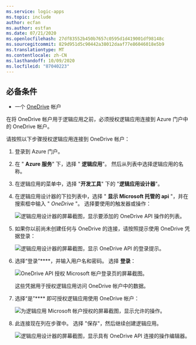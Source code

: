 ```yaml
---
ms.service: logic-apps
ms.topic: include
author: ecfan
ms.author: estfan
ms.date: 07/21/2020
ms.openlocfilehash: 27df83552b450b7657c0595d1d419001df98148c
ms.sourcegitcommit: 829d951d5c90442a38012daaf77e86046018e5b9
ms.translationtype: MT
ms.contentlocale: zh-CN
ms.lasthandoff: 10/09/2020
ms.locfileid: "87040223"
---
```

## <a name="prerequisites"></a>必备条件

* 一个 [OneDrive](https://www.microsoft.com/store/apps/onedrive/9wzdncrfj1p3) 帐户 

在将 OneDrive 帐户用于逻辑应用之前，必须授权逻辑应用连接到 Azure 门户中的 OneDrive 帐户。

请按照以下步骤授权逻辑应用连接到 OneDrive 帐户：  

1. 登录到 Azure 门户。 

1. 在 " **Azure 服务**" 下，选择 " **逻辑应用**"。 然后从列表中选择逻辑应用的名称。

1. 在逻辑应用的菜单中，选择 "**开发工具**" 下的 "**逻辑应用设计器**"。

1. 在逻辑应用设计器的下拉列表中，选择 " **显示 Microsoft 托管的 api** "，并在搜索框中输入 " *OneDrive* "。 选择要使用的触发器或操作：

   ![逻辑应用设计器的屏幕截图，显示要添加的 OneDrive API 操作的列表。](./media/connectors-create-api-onedrive/onedrive-1.png)

2. 如果你以前尚未创建任何与 OneDrive 的连接，请按照提示使用 OneDrive 凭据登录：  

   ![逻辑应用设计器的屏幕截图，显示 OneDrive API 的登录提示。](./media/connectors-create-api-onedrive/onedrive-2.png)

3. 选择“登录”****，并输入用户名和密码。 选择 **登录**： 

   ![OneDrive API 授权 Microsoft 帐户登录页的屏幕截图。](./media/connectors-create-api-onedrive/onedrive-3.png)   

    这些凭据用于授权逻辑应用访问 OneDrive 帐户中的数据。 

4. 选择“是”**** 即可授权逻辑应用使用 OneDrive 帐户：  

   ![为逻辑应用 Microsoft 帐户授权的屏幕截图，显示允许的操作。](./media/connectors-create-api-onedrive/onedrive-4.png)   
   
5. 此连接现在列在步骤中。 选择 "保存"，然后继续创建逻辑应用。 

   ![逻辑应用设计器的屏幕截图，显示具有 OneDrive API 连接的操作编辑器。](./media/connectors-create-api-onedrive/onedrive-5.png)
